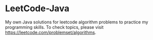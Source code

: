 # LeetCode-Java
My own Java solutions for leetcode algorithm problems to practice my programming skills. To check topics, please visit https://leetcode.com/problemset/algorithms.
